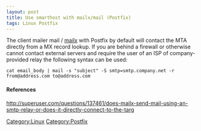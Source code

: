 ```yaml
---
layout: post 
title: Use smarthost with mailx/mail (Postfix)
tags: Linux Postfix
---
```


The client mailer mail /
[mailx](http://pubs.opengroup.org/onlinepubs/009604499/utilities/mailx.html)
with Postfix by default will contact the MTA directly from a MX record
lookup. If you are behind a firewall or otherwise cannot contact
external servers and require the user of an ISP of company-provided
relay the following syntax can be used:

    cat email_body | mail -s "subject" -S smtp=smtp.company.net -r from@address.com to@address.com

#### References

<http://superuser.com/questions/137461/does-mailx-send-mail-using-an-smtp-relay-or-does-it-directly-connect-to-the-targ>

[Category:Linux](Category:Linux "wikilink")
[Category:Postfix](Category:Postfix "wikilink")
